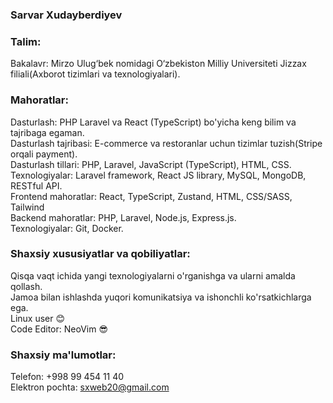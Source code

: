  ### Sarvar Xudayberdiyev

 ### Talim:

Bakalavr: Mirzo Ulug‘bek nomidagi O‘zbekiston Milliy Universiteti Jizzax filiali(Axborot tizimlari va texnologiyalari).


 ### Mahoratlar:

 Dasturlash: PHP Laravel va React (TypeScript) bo'yicha keng bilim va tajribaga egaman. <br />
 Dasturlash tajribasi: E-commerce va restoranlar uchun tizimlar tuzish(Stripe orqali payment).<br />
 Dasturlash tillari: PHP, Laravel, JavaScript (TypeScript), HTML, CSS.<br />
 Texnologiyalar: Laravel framework, React JS library, MySQL, MongoDB, RESTful API.<br />
 Frontend mahoratlar: React, TypeScript, Zustand, HTML, CSS/SASS, Tailwind<br />
 Backend mahoratlar: PHP, Laravel, Node.js, Express.js.<br />
 Texnologiyalar: Git, Docker.<br />

 ### Shaxsiy xususiyatlar va qobiliyatlar:

Qisqa vaqt ichida yangi texnologiyalarni o'rganishga va ularni amalda qollash. <br />
Jamoa bilan ishlashda yuqori komunikatsiya va ishonchli ko'rsatkichlarga ega. <br />
Linux user 😊 <br />
Code Editor: NeoVim 😎 <br />

 ### Shaxsiy ma'lumotlar:

 Telefon: +998 99 454 11 40 <br />
 Elektron pochta: sxweb20@gmail.com <br />
